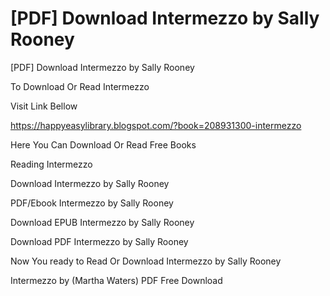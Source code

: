 # [PDF] Download Intermezzo by Sally Rooney
[PDF] Download Intermezzo by Sally Rooney

To Download Or Read Intermezzo

Visit Link Bellow

https://happyeasylibrary.blogspot.com/?book=208931300-intermezzo

Here You Can Download Or Read Free Books

Reading Intermezzo

Download Intermezzo by Sally Rooney

PDF/Ebook Intermezzo by Sally Rooney

Download EPUB Intermezzo by Sally Rooney

Download PDF Intermezzo by Sally Rooney

Now You ready to Read Or Download Intermezzo by Sally Rooney

Intermezzo by (Martha Waters) PDF Free Download
